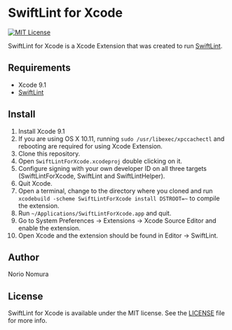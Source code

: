 # SwiftLint for Xcode
[![MIT License](http://img.shields.io/badge/license-MIT-blue.svg?style=flat)](LICENSE)

SwiftLint for Xcode is a Xcode Extension that was created to run [SwiftLint](https://github.com/realm/SwiftLint).

## Requirements
- Xcode 9.1
- [SwiftLint](https://github.com/realm/SwiftLint)

## Install

1. Install Xcode 9.1
2. If you are using OS X 10.11, running `sudo /usr/libexec/xpccachectl` and rebooting are required for using Xcode Extension.
3. Clone this repository.
4. Open `SwiftLintForXcode.xcodeproj` double clicking on it.
5. Configure signing with your own developer ID on all three targets (SwiftLintForXcode, SwiftLint and SwiftLintHelper).
6. Quit Xcode.
7. Open a terminal, change to the directory where you cloned and run `xcodebuild -scheme SwiftLintForXcode install DSTROOT=~` to compile the extension.
8. Run `~/Applications/SwiftLintForXcode.app` and quit.
9. Go to System Preferences -> Extensions -> Xcode Source Editor and enable the extension.
10. Open Xcode and the extension should be found in Editor -> SwiftLint.

## Author

Norio Nomura

## License

SwiftLint for Xcode is available under the MIT license. See the [LICENSE](LICENSE) file for more info.
